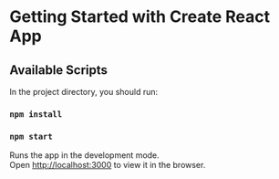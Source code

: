 # Getting Started with Create React App

## Available Scripts

In the project directory, you should run:
### `npm install`
### `npm start`

Runs the app in the development mode.\
Open [http://localhost:3000](http://localhost:3000) to view it in the browser.

